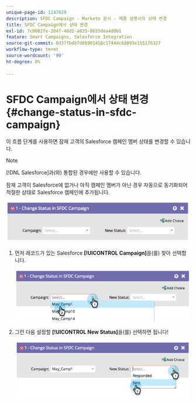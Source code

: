 ```yaml
---
unique-page-id: 1147029
description: SFDC Campaign - Marketo 문서 - 제품 설명서의 상태 변경
title: SFDC Campaign에서 상태 변경
exl-id: 7c0082fe-204f-46d2-a835-8655dea4d0b1
feature: Smart Campaigns, Salesforce Integration
source-git-commit: 0d37fbdb7d08901458c1744dc68893e155176327
workflow-type: tm+mt
source-wordcount: '90'
ht-degree: 0%

---
```


# SFDC Campaign에서 상태 변경 {#change-status-in-sfdc-campaign}

이 흐름 단계를 사용하면 잠재 고객의 Salesforce 캠페인 멤버 상태를 변경할 수 있습니다.

>[!NOTE]
>
>[!DNL Salesforce]과(와) 통합된 경우에만 사용할 수 있습니다.

잠재 고객이 Salesforce에 없거나 아직 캠페인 멤버가 아닌 경우 자동으로 동기화되어 적절한 상태로 Salesforce 캠페인에 추가됩니다.

![](assets/change-status-in-sfdc-campaign-1.png)

1. 먼저 레코드가 있는 Salesforce **[!UICONTROL Campaign]**&#x200B;을(를) 찾아 선택합니다.

   ![](assets/change-status-in-sfdc-campaign-2.png)

1. 그런 다음 설정할 **[!UICONTROL New Status]**&#x200B;을(를) 선택하면 됩니다!

   ![](assets/change-status-in-sfdc-campaign-3.png)
